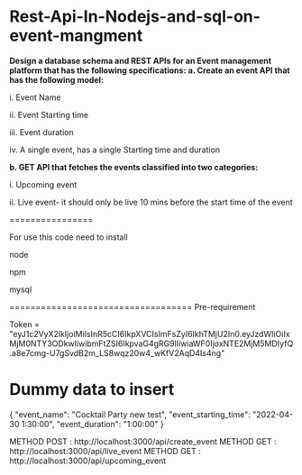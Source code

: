 # Rest-Api-In-Nodejs-and-sql-on-event-mangment

**Design a database schema and REST APIs for an Event management platform that has the following specifications:**
**a. Create an event API that has the following model:**

  i.   Event Name
  
  ii.  Event Starting time
  
  iii. Event duration
  
  iv.  A single event, has a single Starting time and duration
  

**b. GET API that fetches the events classified into two categories:**

i. Upcoming event

ii. Live event- it should only be live 10 mins before the start time of the event


================

For use this code need to install

node

npm

mysql

===================================
Pre-requirement 

Token = "eyJ1c2VyX2lkIjoiMiIsInR5cCI6IkpXVCIsImFsZyI6IkhTMjU2In0.eyJzdWIiOiIxMjM0NTY3ODkwIiwibmFtZSI6IkpvaG4gRG9lIiwiaWF0IjoxNTE2MjM5MDIyfQ.a8e7cmg-U7gSvdB2m_LS8wqz20w4_wKfV2AqD4Is4ng"


Dummy data to insert
====================================
{
      "event_name": "Cocktail Party new test",
      "event_starting_time": "2022-04-30 1:30:00",
      "event_duration": "1:00:00"
}

METHOD POST :  http://localhost:3000/api/create_event
METHOD GET  :  http://localhost:3000/api/live_event
METHOD GET  :  http://localhost:3000/api/upcoming_event


